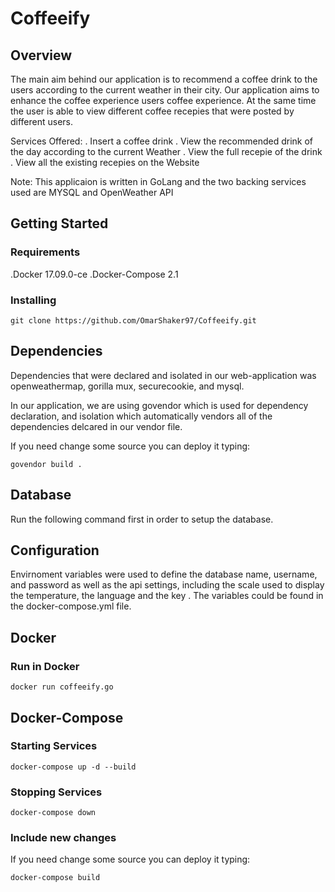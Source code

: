 # Coffeeify

## Overview
The main aim behind our application is to recommend a coffee drink to the users according to the current weather in their city. Our application aims
to enhance the coffee experience users coffee experience. At the same time the user is able to view different coffee recepies that were posted by different users.

Services Offered:
. Insert a coffee drink
. View the recommended drink of the day according to the current Weather
. View the full recepie of the drink
. View all the existing recepies on the Website


Note: This applicaion is written in GoLang and the two backing services used are MYSQL and OpenWeather API

## Getting Started

### Requirements 
.Docker 17.09.0-ce
.Docker-Compose 2.1

### Installing

```git clone https://github.com/OmarShaker97/Coffeeify.git```

## Dependencies

Dependencies that were declared and isolated in our web-application was openweathermap, gorilla mux, securecookie, and mysql.

In our application, we are using govendor which is used for dependency declaration, and isolation which automatically vendors all of the dependencies delcared in our vendor file.

If you need change some source you can deploy it typing:

```govendor build .```

## Database

Run the following command first in order to setup the database.
``` ```

## Configuration

Envirnoment variables were used to define the database name, username, and password as well as the api settings, including the scale used to display the temperature, the language and the key . The variables could be found in the docker-compose.yml file.


## Docker

### Run in Docker

```docker run coffeeify.go```

## Docker-Compose

### Starting Services

```docker-compose up -d --build```

### Stopping Services

```docker-compose down```

### Include new changes

If you need change some source you can deploy it typing:

```docker-compose build```

